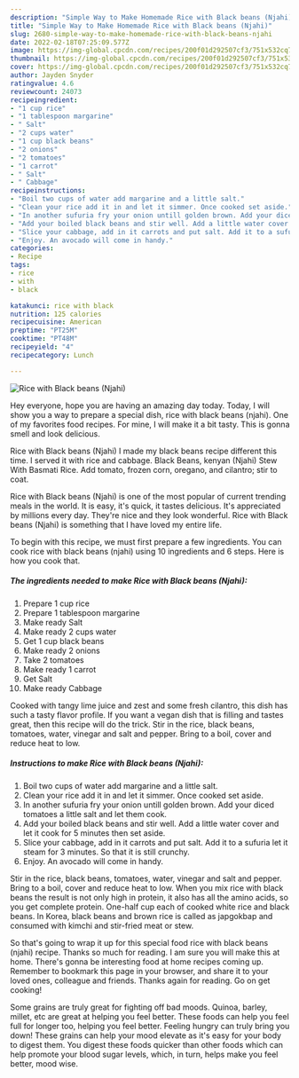 ```yaml
---
description: "Simple Way to Make Homemade Rice with Black beans (Njahi)"
title: "Simple Way to Make Homemade Rice with Black beans (Njahi)"
slug: 2680-simple-way-to-make-homemade-rice-with-black-beans-njahi
date: 2022-02-18T07:25:09.577Z
image: https://img-global.cpcdn.com/recipes/200f01d292507cf3/751x532cq70/rice-with-black-beans-njahi-recipe-main-photo.jpg
thumbnail: https://img-global.cpcdn.com/recipes/200f01d292507cf3/751x532cq70/rice-with-black-beans-njahi-recipe-main-photo.jpg
cover: https://img-global.cpcdn.com/recipes/200f01d292507cf3/751x532cq70/rice-with-black-beans-njahi-recipe-main-photo.jpg
author: Jayden Snyder
ratingvalue: 4.6
reviewcount: 24073
recipeingredient:
- "1 cup rice"
- "1 tablespoon margarine"
- " Salt"
- "2 cups water"
- "1 cup black beans"
- "2 onions"
- "2 tomatoes"
- "1 carrot"
- " Salt"
- " Cabbage"
recipeinstructions:
- "Boil two cups of water add margarine and a little salt."
- "Clean your rice add it in and let it simmer. Once cooked set aside."
- "In another sufuria fry your onion untill golden brown. Add your diced tomatoes a little salt and let them cook."
- "Add your boiled black beans and stir well. Add a little water cover and let it cook for 5 minutes then set aside."
- "Slice your cabbage, add in it carrots and put salt. Add it to a sufuria let it steam for 3 minutes. So that it is still crunchy."
- "Enjoy. An avocado will come in handy."
categories:
- Recipe
tags:
- rice
- with
- black

katakunci: rice with black 
nutrition: 125 calories
recipecuisine: American
preptime: "PT25M"
cooktime: "PT48M"
recipeyield: "4"
recipecategory: Lunch

---
```



![Rice with Black beans (Njahi)](https://img-global.cpcdn.com/recipes/200f01d292507cf3/751x532cq70/rice-with-black-beans-njahi-recipe-main-photo.jpg)

Hey everyone, hope you are having an amazing day today. Today, I will show you a way to prepare a special dish, rice with black beans (njahi). One of my favorites food recipes. For mine, I will make it a bit tasty. This is gonna smell and look delicious.

Rice with Black beans (Njahi) I made my black beans recipe different this time. I served it with rice and cabbage. Black Beans, kenyan (Njahi) Stew With Basmati Rice. Add tomato, frozen corn, oregano, and cilantro; stir to coat.

Rice with Black beans (Njahi) is one of the most popular of current trending meals in the world. It is easy, it's quick, it tastes delicious. It's appreciated by millions every day. They're nice and they look wonderful. Rice with Black beans (Njahi) is something that I have loved my entire life.


To begin with this recipe, we must first prepare a few ingredients. You can cook rice with black beans (njahi) using 10 ingredients and 6 steps. Here is how you cook that.

<!--inarticleads1-->

##### The ingredients needed to make Rice with Black beans (Njahi):

1. Prepare 1 cup rice
1. Prepare 1 tablespoon margarine
1. Make ready  Salt
1. Make ready 2 cups water
1. Get 1 cup black beans
1. Make ready 2 onions
1. Take 2 tomatoes
1. Make ready 1 carrot
1. Get  Salt
1. Make ready  Cabbage


Cooked with tangy lime juice and zest and some fresh cilantro, this dish has such a tasty flavor profile. If you want a vegan dish that is filling and tastes great, then this recipe will do the trick. Stir in the rice, black beans, tomatoes, water, vinegar and salt and pepper. Bring to a boil, cover and reduce heat to low. 

<!--inarticleads2-->

##### Instructions to make Rice with Black beans (Njahi):

1. Boil two cups of water add margarine and a little salt.
1. Clean your rice add it in and let it simmer. Once cooked set aside.
1. In another sufuria fry your onion untill golden brown. Add your diced tomatoes a little salt and let them cook.
1. Add your boiled black beans and stir well. Add a little water cover and let it cook for 5 minutes then set aside.
1. Slice your cabbage, add in it carrots and put salt. Add it to a sufuria let it steam for 3 minutes. So that it is still crunchy.
1. Enjoy. An avocado will come in handy.


Stir in the rice, black beans, tomatoes, water, vinegar and salt and pepper. Bring to a boil, cover and reduce heat to low. When you mix rice with black beans the result is not only high in protein, it also has all the amino acids, so you get complete protein. One-half cup each of cooked white rice and black beans. In Korea, black beans and brown rice is called as japgokbap and consumed with kimchi and stir-fried meat or stew. 

So that's going to wrap it up for this special food rice with black beans (njahi) recipe. Thanks so much for reading. I am sure you will make this at home. There's gonna be interesting food at home recipes coming up. Remember to bookmark this page in your browser, and share it to your loved ones, colleague and friends. Thanks again for reading. Go on get cooking!

Some grains are truly great for fighting off bad moods. Quinoa, barley, millet, etc are great at helping you feel better. These foods can help you feel full for longer too, helping you feel better. Feeling hungry can truly bring you down! These grains can help your mood elevate as it's easy for your body to digest them. You digest these foods quicker than other foods which can help promote your blood sugar levels, which, in turn, helps make you feel better, mood wise.
